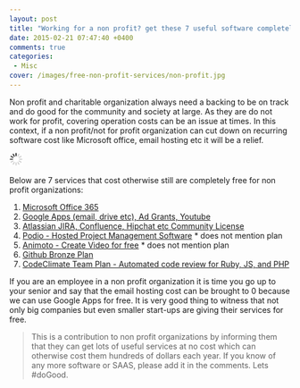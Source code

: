 ```yaml
---
layout: post
title: "Working for a non profit? get these 7 useful software completely free"
date: 2015-02-21 07:47:40 +0400
comments: true
categories:
 - Misc
cover: /images/free-non-profit-services/non-profit.jpg
---
```


Non profit and charitable organization always need a backing to be on track and do good for the community and society
at large. As they are do not work for profit, covering operation costs can be an issue at times. In this context, if a
non profit/not for profit organization can cut down on recurring software cost like Microsoft office, email hosting
etc it will be a relief. 

<img class="center" src="/images/generic/loading.gif" data-echo="/images/free-non-profit-services/non-profit.jpg" title="Help non profit organizations" alt="Help non profit organizations">

Below are 7 services that cost otherwise still are completely free for non profit organizations:
<!-- more -->

1. [Microsoft Office 365](http://www.microsoft.com/about/corporatecitizenship/en-us/office365-for-nonprofits/)
1. [Google Apps (email, drive etc), Ad Grants, Youtube](http://www.google.com/nonprofits/products/)
1. [Atlassian JIRA, Confluence, Hipchat etc Community License](https://www.atlassian.com/software/views/community-license-request)
1. [Podio - Hosted Project Management Software](https://podio.com/webforms/149199/4201) * does not mention plan
1. [Animoto - Create Video for free](https://animoto.com/cause) * does not mention plan
1. [Github Bronze Plan](https://github.com/nonprofit)
1. [CodeClimate Team Plan - Automated code review for Ruby, JS, and PHP](https://codeclimate.com/nonprofit)

If you are an employee in a non profit organization it is time you go up to your senior and say that the email hosting
cost can be brought to 0 because we can use Google Apps for free. It is very good thing to witness that not only big
companies but even smaller start-ups are giving their services for free.
  
> This is a contribution to non profit organizations by informing them that they can get lots of useful services at no
> cost which can otherwise cost them hundreds of dollars each year. If you know of any more software or SAAS, please
> add it in the comments. Lets #doGood.